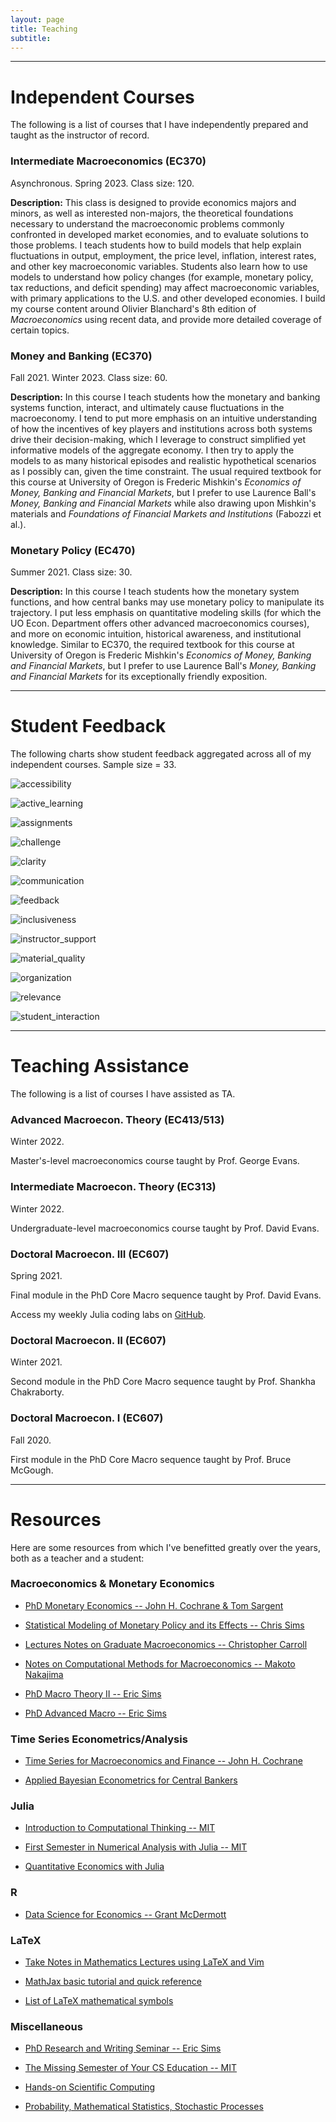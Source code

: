 ```yaml
---
layout: page
title: Teaching
subtitle: 
---
```


---
# <b>Independent Courses</b>

The following is a list of courses that I have independently prepared and taught as the instructor of record.

### <b>Intermediate Macroeconomics (EC370)</b>

Asynchronous. Spring 2023. Class size: 120.

<b>Description:</b> 
This class is designed to provide economics majors and minors, as well as interested non-majors, the theoretical foundations necessary to understand the macroeconomic problems commonly confronted in developed market economies, and to evaluate solutions to those problems. 
I teach students how to build models that help explain fluctuations in output, employment, the price level, inflation, interest rates, and other key macroeconomic variables. 
Students also learn how to use models to understand how policy changes (for example, monetary policy, tax reductions, and deficit spending) may affect macroeconomic variables, with primary applications to the U.S. and other developed economies.
I build my course content around Olivier Blanchard's 8th edition of <i>Macroeconomics</i> using recent data, and provide more detailed coverage of certain topics.

### <b>Money and Banking (EC370)</b>

Fall 2021. Winter 2023. Class size: 60.

<b>Description:</b> 
In this course I teach students how the monetary and banking systems function, interact, and ultimately cause fluctuations in the macroeconomy.
I tend to put more emphasis on an intuitive understanding of how the incentives of key players and institutions across both systems drive their decision-making, which I leverage to construct simplified yet informative models of the aggregate economy.
I then try to apply the models to as many historical episodes and realistic hypothetical scenarios as I possibly can, given the time constraint. 
The usual required textbook for this course at University of Oregon is Frederic Mishkin's <i>Economics of Money, Banking and Financial Markets</i>, but I prefer to use Laurence Ball's <i>Money, Banking and Financial Markets</i> while also drawing upon Mishkin's materials and <i>Foundations of Financial Markets and Institutions</i> (Fabozzi et al.).

### <b>Monetary Policy (EC470)</b>

Summer 2021. Class size: 30.

<b>Description:</b>
In this course I teach students how the monetary system functions, and how central banks may use monetary policy to manipulate its trajectory.
I put less emphasis on quantitative modeling skills (for which the UO Econ. Department offers other advanced macroeconomics courses), and more on economic intuition, historical awareness, and institutional knowledge.
Similar to EC370, the required textbook for this course at University of Oregon is Frederic Mishkin's <i>Economics of Money, Banking and Financial Markets</i>, but I prefer to use Laurence Ball's <i>Money, Banking and Financial Markets</i> for its exceptionally friendly exposition.

---
# <b>Student Feedback</b>

The following charts show student feedback aggregated across all of my independent courses. 
Sample size = 33.

![accessibility](images/course_evals/accessibility.png)

![active_learning](images/course_evals/active_learning.png)

![assignments](images/course_evals/assignments.png)

![challenge](images/course_evals/challenge.png)

![clarity](images/course_evals/clarity.png)

![communication](images/course_evals/communication.png)

![feedback](images/course_evals/feedback.png)

![inclusiveness](images/course_evals/inclusiveness.png)

![instructor_support](images/course_evals/instructor_support.png)

![material_quality](images/course_evals/material_quality.png)

![organization](images/course_evals/organization.png)

![relevance](images/course_evals/relevance.png)

![student_interaction](images/course_evals/student_interaction.png)

---
# <b>Teaching Assistance</b>

The following is a list of courses I have assisted as TA.

### <b>Advanced Macroecon. Theory (EC413/513)</b>

Winter 2022.

Master's-level macroeconomics course taught by Prof. George Evans.

### <b>Intermediate Macroecon. Theory (EC313)</b>

Winter 2022. 

Undergraduate-level macroeconomics course taught by Prof. David Evans.

### <b>Doctoral Macroecon. III (EC607)</b>

Spring 2021.

Final module in the PhD Core Macro sequence taught by Prof. David Evans.

Access my weekly Julia coding labs on [GitHub](https://github.com/gionikola/spring2021_core_macro_lab).

### <b>Doctoral Macroecon. II (EC607)</b>

Winter 2021. 

Second module in the PhD Core Macro sequence taught by Prof. Shankha Chakraborty.

### <b>Doctoral Macroecon. I (EC607)</b>

Fall 2020.

First module in the PhD Core Macro sequence taught by Prof. Bruce McGough.

---
# <b>Resources</b>

Here are some resources from which I've benefitted greatly over the years, both as a teacher and a student:

### <b>Macroeconomics & Monetary Economics</b>

- [PhD Monetary Economics -- John H. Cochrane & Tom Sargent](https://www.johnhcochrane.com/monetary-economics-phd-course)

- [Statistical Modeling of Monetary Policy and its Effects -- Chris Sims](https://www.youtube.com/watch?v=ipw7zPRa_TI&list=PLHQhFGpFT9WiU8pJNovZ2gHRiTGGzxM1E&index=18)

- [Lectures Notes on Graduate Macroeconomics -- Christopher Carroll](http://www.econ2.jhu.edu/people/ccarroll/public/lecturenotes/IndexAll/Index/)

- [Notes on Computational Methods for Macroeconomics -- Makoto Nakajima](https://makotonakajima.github.io/comp/)

- [PhD Macro Theory II -- Eric Sims](https://www3.nd.edu/~esims1/grad_macro_17.html)

- [PhD Advanced Macro -- Eric Sims](https://www3.nd.edu/~esims1/adv_macro_2021.html)

### <b>Time Series Econometrics/Analysis</b>

- [Time Series for Macroeconomics and Finance -- John H. Cochrane](https://econ.lse.ac.uk/staff/wdenhaan/teach/cochrane.pdf)

- [Applied Bayesian Econometrics for Central Bankers](https://www.bankofengland.co.uk/ccbs/applied-bayesian-econometrics-for-central-bankers-updated-2017)

### <b>Julia</b>

- [Introduction to Computational Thinking -- MIT](https://computationalthinking.mit.edu/Spring21/)

- [First Semester in Numerical Analysis with Julia -- MIT](https://open.umn.edu/opentextbooks/textbooks/710)

- [Quantitative Economics with Julia](https://julia.quantecon.org/intro.html)

### <b>R</b>

- [Data Science for Economics -- Grant McDermott](https://github.com/uo-ec607/lectures)

### <b>LaTeX</b>
 
- [Take Notes in Mathematics Lectures using LaTeX and Vim](https://castel.dev/post/lecture-notes-1/)

- [MathJax basic tutorial and quick reference](https://math.meta.stackexchange.com/questions/5020/mathjax-basic-tutorial-and-quick-reference)

- [List of LaTeX mathematical symbols](https://oeis.org/wiki/List_of_LaTeX_mathematical_symbols#Set_and.2For_logic_notation)

### <b>Miscellaneous</b>

- [PhD Research and Writing Seminar -- Eric Sims](https://www3.nd.edu/~esims1/grad_writing.html)

- [The Missing Semester of Your CS Education -- MIT](https://missing.csail.mit.edu/)

- [Hands-on Scientific Computing](https://handsonscicomp.readthedocs.io/en/latest/)

- [Probability, Mathematical Statistics, Stochastic Processes](http://www.randomservices.org/random/index.html)
